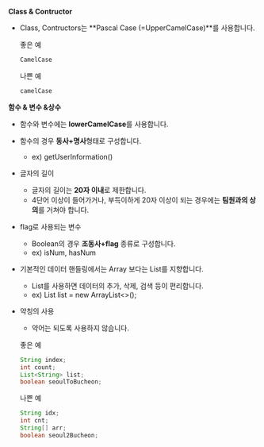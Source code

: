 
**Class & Contructor**

- Class, Contructors는 **Pascal Case (=UpperCamelCase)**를 사용합니다.
    
    좋은 예
    ```java
    CamelCase
    ```
    
    나쁜 예
    ```java
    camelCase
    ```



**함수 & 변수 &상수**

- 함수와 변수에는 **lowerCamelCase**를 사용합니다.
    
- 함수의 경우 **동사+명사**형태로 구성합니다.
    - ex) getUserInformation()


- 글자의 길이    
    - 글자의 길이는 **20자 이내**로 제한합니다.
    - 4단어 이상이 들어가거나, 부득이하게 20자 이상이 되는 경우에는 **팀원과의 상의**를 거쳐야 합니다.


- flag로 사용되는 변수    
    - Boolean의 경우 **조동사+flag** 종류로 구성합니다.
    - ex) isNum, hasNum


- 기본적인 데이터 핸들링에서는 Array 보다는 List를 지향합니다.    
    - List를 사용하면 데이터의 추가, 삭제, 검색 등이 편리합니다.
    - ex) List list = new ArrayList<>();


- 약칭의 사용    
    - 약어는 되도록 사용하지 않습니다.


    좋은 예    
    ```java
    String index;
    int count;
    List<String> list;
    boolean seoulToBucheon;
    ```
    
    나쁜 예
    ```java
    String idx;
    int cnt;
    String[] arr;
    boolean seoul2Bucheon;
    ```